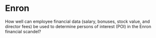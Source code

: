 # Enron

How well can employee financial data (salary, bonuses, stock value, and director fees) be used to determine persons of interest (POI) in the Enron financial scandel?
